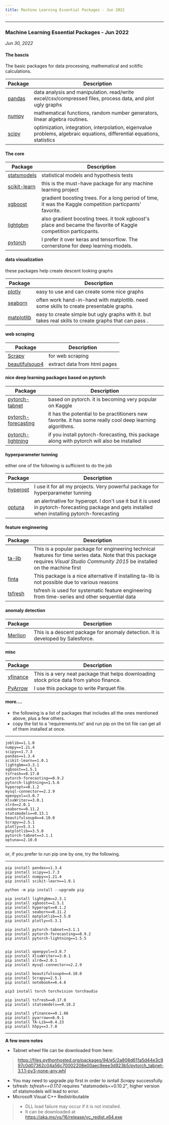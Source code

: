 ```yaml
---
title: Machine Learning Essential Packages - Jun 2022
---
```

***

### Machine Learning Essential Packages - Jun 2022

*Jun 30, 2022*


####  The bascis

The basic packages for data processing, mathematical and scitific calculations.


| Package | Description | 
| ------  | ------      |
| [pandas](https://pandas.pydata.org/) | data analysis and manipulation.  read/write excel/csv/compressed files, process data, and plot ugly graphs| 
| [numpy](https://numpy.org/) |  mathematical functions, random number generators, linear algebra routines. | 
| [scipy](https://scipy.org/ ) | optimization, integration, interpolation, eigenvalue problems, algebraic equations, differential equations, statistics | 

####  The core

| Package | Description | 
| ------  | ------      |
| [statsmodels](https://www.statsmodels.org/stable/index.html) | statistical models and hypothesis tests |
| [scikit-learn](https://scikit-learn.org/stable/) | this is the must-have package for any machine learning project |
| [xgboost](https://xgboost.readthedocs.io/en/stable/) | gradient boosting trees. For a long period of time, it was the Kaggle competition particpants' favorite. |
| [lightgbm](https://lightgbm.readthedocs.io/en/latest/) | also gradient boosting trees. it took xgboost's place and became the favorite of Kaggle competition particpants. |
| [pytorch](https://pytorch.org/) | I prefer it over keras and tensorflow. The cornerstone for deep learning models.|

####  data visualization

these packages help create descent looking graphs

| Package | Description | 
| ------  | ------      |
| [plotly](https://plotly.com/)| easy to use and can create some nice graphs |
| [seaborn](https://seaborn.pydata.org/) | often work hand-in-hand with matplotlib. need some skills to create presentable graphs.|
| [matplotlib](https://matplotlib.org/) | easy to create simple but ugly graphs with it. but takes real skills to create   graphs that can pass .|

####  web scraping

| Package | Description | 
| ------  | ------      |
| [Scrapy](https://scrapy.org/)| for web scraping|
| [beautifulsoup4](https://www.crummy.com/software/BeautifulSoup/bs4/doc/)| extract data from html pages|

####  nice deep learning packages based on pytorch

| Package | Description | 
| ------  | ------      |
| [pytorch-tabnet](https://github.com/dreamquark-ai/tabnet) | based on pytorch. it is becoming very popular on Kaggle|
| [pytorch-forecasting](https://pytorch-forecasting.readthedocs.io/en/stable/) | it has the potential to be practitioners new favorite. it has some really cool deep learning algorithms.|
| [pytorch-lightning](https://www.pytorchlightning.ai/) | if you install pytorch-forecasting, this package along with pytorch will also be installed|

####  hyperparameter tunning

either one of the following is sufficient to do the job

| Package | Description | 
| ------  | ------      |
| [hyperopt](http://hyperopt.github.io/hyperopt/) | I use it for all my projects. Very powerful package for hyperparameter tunning |
| [optuna](https://optuna.org/) | an alertnative for hyperopt. I don't use it but it is used in pytorch-forecasting package and gets installed when installing pytorch-forecasting|

####  feature engineering

| Package | Description | 
| ------  | ------      |
| [ta-lib](https://github.com/mrjbq7/ta-lib) | This is a popular package for engineering technical features for time series data. Note that this package requires *Visual Studio Community 2015* be installed on the machine first|
| [finta](https://github.com/peerchemist/finta) | This package is a nice alternative if installing ta-lib is not possible due to various reasons |
| [tsfresh](https://tsfresh.readthedocs.io/en/latest/text/introduction.html) | tsfresh is used for systematic feature engineering from time-series and other sequential data|

####  anomaly detection

| Package | Description | 
| ------  | ------      |
| [Merlion](https://github.com/salesforce/Merlion) | This is a descent package for anomaly detection. It is developed by Salesforce.|


#### misc

| Package | Description | 
| ------  | ------      |
| [yfinance](https://pypi.org/project/yfinance/) | This is a very neat package that helps downloading stock price data from yahoo finance.|
| [PyArrow](https://arrow.apache.org/docs/python/index.html) | I use this package to write Parquet file.|


#### more....
- the following is a list of packages that includes all the ones mentioned above, plus a few others. 
- copy the list to a 'requirements.txt' and run pip on the txt file can get all of them installed at once.

---

	joblib==1.1.0
	numpy==1.21.4
	scipy==1.7.3
	pandas==1.3.4
	scikit-learn==1.0.1
	lightgbm==3.3.1
	xgboost==1.5.1
	tsfresh==0.17.0
	pytorch-forecasting==0.9.2
	pytorch-lightning==1.5.6
	hyperopt==0.1.2
	mysql-connector==2.2.9
	openpyxl==3.0.7
	XlsxWriter==3.0.1
	xlrd==2.0.1
	seaborn==0.11.2
	statsmodels==0.13.1
	beautifulsoup4==4.10.0
	Scrapy==2.5.1
	plotly==5.3.1
	matplotlib==3.5.0
	pytorch-tabnet==3.1.1
	optuna==2.10.0 

---

or, if you prefer to run pip one by one, try the following.

---

	pip install pandas==1.3.4
	pip install scipy==1.7.3
	pip install numpy==1.21.4
	pip install scikit-learn==1.0.1

	python -m pip install --upgrade pip

	pip install lightgbm==2.3.1 
	pip install xgboost==1.5.1
	pip install hyperopt==0.1.2
	pip install seaborn==0.11.2
	pip install matplotlib==3.5.0
	pip install plotly==5.3.1

	pip install pytorch-tabnet==3.1.1
	pip install pytorch-forecasting==0.9.2
	pip install pytorch-lightning==1.5.5


	pip install openpyxl==3.0.7
	pip install XlsxWriter==3.0.1
	pip install xlrd==2.0.1
	pip install mysql-connector==2.2.9

	pip install beautifulsoup4==4.10.0
	pip install Scrapy==2.5.1 
	pip install notebook==6.4.6

	pip3 install torch torchvision torchaudio

	pip install tsfresh==0.17.0
	pip install statsmodels==0.10.2

	pip install yfinance==0.1.66
	pip install pyarrow==6.0.1
	pip install TA-Lib==0.4.23
	pip install h5py==3.7.0

---

**A few more notes**

- Tabnet wheel file can be downloaded from here:
 > https://files.pythonhosted.org/packages/94/e5/2a808d611a5d44e3c997c0d07362c04a56c70002208e00aec9eee3d923b5/pytorch_tabnet-3.1.1-py3-none-any.whl
- You may need to upgrade pip first in order to isntall *Scrapy* successfully. 
- tsfresh: *tsfresh==0.17.0* requires "statsmodels==0.10.2", higher version of statsmodels will lead to error. 
- Microsoft Visual C++ Redistributable
> - DLL load failure may occur if it is not installed.
> - It can be downloaded at https://aka.ms/vs/16/release/vc_redist.x64.exe
